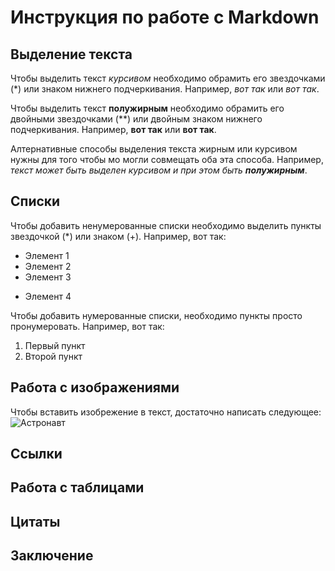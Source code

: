 # Инструкция по работе с Markdown

## Выделение текста

Чтобы выделить текст *курсивом* необходимо обрамить его звездочками (*) или знаком нижнего подчеркивания.
Например, *вот так* или _вот так_.

Чтобы выделить текст **полужирным** необходимо обрамить его двойными звездочками (**) или двойным знаком нижнего подчеркивания.
Например, **вот так** или __вот так__.

Алтернативные способы выделения текста жирным или курсивом нужны для того чтобы мо могли совмещать оба эта способа.
Например, _текст может быть выделен курсивом и при этом быть **полужирным**_.


## Списки

Чтобы добавить ненумерованные списки необходимо выделить пункты звездочкой (*) или знаком (+).
Например, вот так: 

* Элемент 1
* Элемент 2
* Элемент 3
+ Элемент 4

Чтобы добавить нумерованные списки, необходимо пункты просто пронумеровать.
Например, вот так:

1. Первый пункт
2. Второй пункт







## Работа с изображениями

Чтобы вставить изобрежение в текст, достаточно написать следующее:
![Астронавт](astronaut.jpg)

## Ссылки

## Работа с таблицами

## Цитаты

## Заключение

